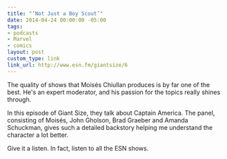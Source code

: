 ```yaml
---
title: "‘Not Just a Boy Scout’"
date: 2014-04-24 00:00:00 -05:00
tags:
- podcasts
- Marvel
- comics
layout: post
custom_type: link
link_url: http://www.esn.fm/giantsize/6
---
```


The quality of shows that Moisés Chiullan produces is by far one of the best. He's an expert moderator, and his passion for the topics really shines through.

In this episode of Giant Size, they talk about Captain America. The panel, consisting of Moisés, John Gholson, Brad Graeber and Amanda Schuckman, gives such a detailed backstory helping me understand the character a lot better.

Give it a listen. In fact, listen to all the ESN shows.

